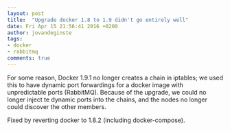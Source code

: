 ```yaml
---
layout: post
title:  "Upgrade docker 1.8 to 1.9 didn't go entirely well"
date: Fri Apr 15 21:56:41 2016 +0200
author: jovandeginste
tags:
- docker
- rabbitmq
comments: true
---
```


For some reason, Docker 1.9.1 no longer creates a chain in iptables; we
used this to have dynamic port forwardings for a docker image with
unpredictable ports (RabbitMQ). Because of the upgrade, we could no
longer inject te dynamic ports into the chains, and the nodes no longer
could discover the other members.

Fixed by reverting docker to 1.8.2 (including docker-compose).

